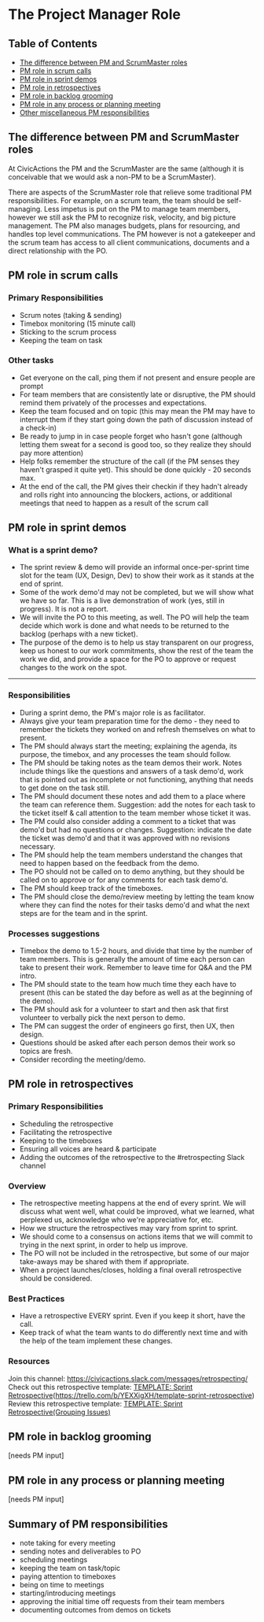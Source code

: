 # The Project Manager Role

## Table of Contents

- [The difference between PM and ScrumMaster roles](#pm-scrummaster)
- [PM role in scrum calls](#pm-role-scrum)
- [PM role in sprint demos](#pm-role-demos)
- [PM role in retrospectives](#pm-role-demos)
- [PM role in backlog grooming](#pm-role-backlog)
- [PM role in any process or planning meeting](#pm-role-meetings)
- [Other miscellaneous PM responsibilities](#pm-responsibilities)

## <a name="pm-scrummaster"></a>The difference between PM and ScrumMaster roles

At CivicActions the PM and the ScrumMaster are the same (although it is conceivable that we would ask a non-PM to be a ScrumMaster).

There are aspects of the ScrumMaster role that relieve some traditional PM responsibilities. For example, on a scrum team, the team should be self-managing. Less impetus is put on the PM to manage team members, however we still ask the PM to recognize risk, velocity, and big picture management. The PM also manages budgets, plans for resourcing, and handles top level communications. The PM however is not a gatekeeper and the scrum team has access to all client communications, documents and a direct relationship with the PO. 

## <a name="pm-role-scrum"></a>PM role in scrum calls

### Primary Responsibilities

* Scrum notes (taking & sending)
* Timebox monitoring (15 minute call)
* Sticking to the scrum process
* Keeping the team on task
 

### Other tasks

* Get everyone on the call, ping them if not present and ensure people are prompt
* For team members that are consistently late or disruptive, the PM should remind them privately of the processes and expectations. 
* Keep the team focused and on topic (this may mean the PM may have to interrupt them if they start going down the path of discussion instead of a check-in)
* Be ready to jump in in case people forget who hasn't gone (although letting them sweat for a second is good too, so they realize they should pay more attention)
* Help folks remember the structure of the call (if the PM senses they haven't grasped it quite yet). This should be done quickly - 20 seconds max. 
* At the end of the call, the PM gives their checkin if they hadn't already and rolls right into announcing the blockers, actions, or additional meetings that need to happen as a result of the scrum call 


## <a name="pm-role-demos"></a>PM role in sprint demos

### What is a sprint demo?

* The sprint review & demo will provide an informal once-per-sprint time slot for the team (UX, Design, Dev) to show their work as it stands at the end of sprint.
* Some of the work demo'd may not be completed, but we will show what we have so far. This is a live demonstration of work (yes, still in progress). It is not a report. 
* We will invite the PO to this meeting, as well. The PO will help the team decide which work is done and what needs to be returned to the backlog (perhaps with a new ticket). 
* The purpose of the demo is to help us stay transparent on our progress, keep us honest to our work commitments, show the rest of the team the work we did, and provide a space for the PO to approve or request changes to the work on the spot. 

---

### Responsibilities

* During a sprint demo, the PM's major role is as facilitator. 
* Always give your team preparation time for the demo - they need to remember the tickets they worked on and refresh themselves on what to present.
* The PM should always start the meeting; explaining the agenda, its purpose, the timebox, and any processes the team should follow. 
* The PM should be taking notes as the team demos their work. Notes include things like the questions and answers of a task demo'd, work that is pointed out as incomplete or not functioning, anything that needs to get done on the task still. 
* The PM should document these notes and add them to a place where the team can reference them. Suggestion: add the notes for each task to the ticket itself & call attention to the team member whose ticket it was. 
* The PM could also consider adding a comment to a ticket that was demo'd but had no questions or changes. Suggestion: indicate the date the ticket was demo'd and that it was approved with no revisions necessary. 
* The PM should help the team members understand the changes that need to happen based on the feedback from the demo. 
* The PO should not be called on to demo anything, but they should be called on to approve or for any comments for each task demo'd.
* The PM should keep track of the timeboxes.
* The PM should close the demo/review meeting by letting the team know where they can find the notes for their tasks demo'd and what the next steps are for the team and in the sprint.


### Processes suggestions

* Timebox the demo to 1.5-2 hours, and divide that time by the number of team members. This is generally the amount of time each person can take to present their work.  Remember to leave time for Q&A and the PM intro. 
* The PM should state to the team how much time they each have to present (this can be stated the day before as well as at the beginning of the demo).
* The PM should ask for a volunteer to start and then ask that first volunteer to verbally pick the next person to demo.
* The PM can suggest the order of engineers go first, then UX, then design. 
* Questions should be asked after each person demos their work so topics are fresh.
* Consider recording the meeting/demo.

## <a name="pm-role-demos"></a>PM role in retrospectives

### Primary Responsibilities
* Scheduling the retrospective
* Facilitating the retrospective
* Keeping to the timeboxes
* Ensuring all voices are heard & participate
* Adding the outcomes of the retrospective to the #retrospecting Slack channel

### Overview
* The retrospective meeting happens at the end of every sprint. We will discuss what went well, what could be improved, what we learned, what perplexed us, acknowledge who we're appreciative for, etc. 
* How we structure the retrospectives may vary from sprint to sprint. 
* We should come to a consensus on actions items that we will commit to trying in the next sprint, in order to help us improve. 
* The PO will not be included in the retrospective, but some of our major take-aways may be shared with them if appropriate. 
* When a project launches/closes, holding a final overall retrospective should be considered. 


### Best Practices
* Have a retrospective EVERY sprint. Even if you keep it short, have the call.
* Keep track of what the team wants to do differently next time and with the help of the team implement these changes.

### Resources

Join this channel: https://civicactions.slack.com/messages/retrospecting/
Check out this retrospective template: [TEMPLATE: Sprint Retrospective](Basic)(https://trello.com/b/YEXXigXH/template-sprint-retrospective)
Review this retrospective template: [TEMPLATE: Sprint Retrospective(Grouping Issues)](https://trello.com/b/jG9U4I6l/template-sprint-retrospective-grouping-issues)

## <a name="pm-role-backlog"></a>PM role in backlog grooming
[needs PM input]

## <a name="pm-role-meetings"></a>PM role in any process or planning meeting
[needs PM input]

## <a name="pm-responsibilities"></a>Summary of PM responsibilities
* note taking for every meeting
* sending notes and deliverables to PO
* scheduling meetings
* keeping the team on task/topic
* paying attention to timeboxes
* being on time to meetings
* starting/introducing meetings
* approving the initial time off requests from their team members
* documenting outcomes from demos on tickets